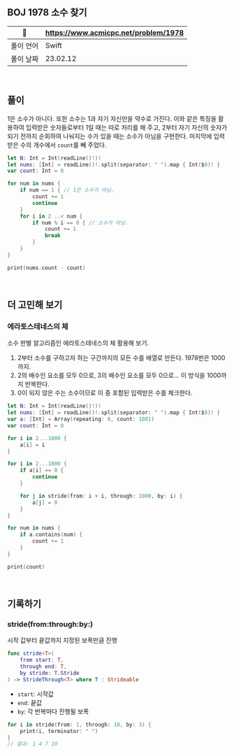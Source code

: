 ## BOJ 1978 소수 찾기

|🔗|https://www.acmicpc.net/problem/1978|
|---|---|
|풀이 언어|Swift|
|풀이 날짜|23.02.12|

</br>


##  풀이

1은 소수가 아니다. 또한 소수는 1과 자기 자신만을 약수로 가진다. 이와 같은 특징을 활용하여 입력받은 숫자들로부터 1일 때는 따로 처리를 해 주고, 2부터 자기 자신의 숫자가 되기 전까지 순회하여
나눠지는 수가 있을 때는 소수가 아님을 구현한다. 마지막에 입력받은 수의 개수에서 `count`를 빼 주었다.

```Swift
let N: Int = Int(readLine()!)!
let nums: [Int] = readLine()!.split(separator: " ").map { Int($0)! }
var count: Int = 0

for num in nums {
    if num == 1 { // 1은 소수가 아님.
        count += 1
        continue
    }
    for i in 2 ..< num {
        if num % i == 0 { // 소수가 아님.
            count += 1
            break
        }
    }
}

print(nums.count - count)
```

</br>

## 더 고민해 보기

### 에라토스테네스의 체

소수 판별 알고리즘인 에라토스테네스의 체 활용해 보기. 
1. 2부터 소수를 구하고자 하는 구간까지의 모든 수를 배열로 만든다. 1978번은 1000까지.
2. 2의 배수인 요소를 모두 0으로, 3의 배수인 요소를 모두 0으로... 이 방식을 1000까지 반복한다.
3. 0이 되지 않은 수는 소수이므로 이 중 포함된 입력받은 수를 체크한다.

```Swift
let N: Int = Int(readLine()!)!
let nums: [Int] = readLine()!.split(separator: " ").map { Int($0)! }
var a: [Int] = Array(repeating: 0, count: 1001)
var count: Int = 0

for i in 2...1000 {
    a[i] = i
}

for i in 2...1000 {
    if a[i] == 0 {
        continue
    }

    for j in stride(from: i + i, through: 1000, by: i) {
        a[j] = 0
    }
}

for num in nums {
    if a.contains(num) {
        count += 1
    }
}

print(count)
```

</br>

## 기록하기

### stride(from:through:by:)

시작 값부터 끝값까지 지정된 보폭만큼 진행

```Swift
func stride<T>(
    from start: T,
    through end: T,
    by stride: T.Stride
) -> StrideThrough<T> where T : Strideable
```

- `start`: 시작값
- `end`: 끝값
- `by`: 각 반복마다 진행될 보폭

```Swift
for i in stride(from: 1, through: 10, by: 3) {
    print(i, terminator: " ")
}
// 결과: 1 4 7 10
```
